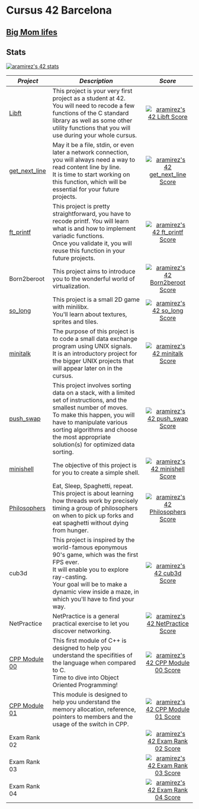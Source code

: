 # Cursus 42 Barcelona

## [Big Mom lifes](https://bigmom.42barcelona.com/?login=aramirez)

## Stats
[![aramirez's 42 stats](https://badge42.vercel.app/api/v2/cl6y65hc100490gl7reg9ecj1/stats?cursusId=21&coalitionId=206)](https://github.com/JaeSeoKim/badge42)

|*Project*| *Description*| *Score*| 
|---------------------|--|:---------------------:|
|[Libft](https://github.com/arsalas/42_Cursus/tree/main/libft) | This project is your very first project as a student at 42. <br>You will need to recode a few functions of the C standard library as well as some other utility functions that you will use during your whole cursus.|[![aramirez's 42 Libft Score](https://badge42.vercel.app/api/v2/cl6y65hc100490gl7reg9ecj1/project/2454054)](https://github.com/JaeSeoKim/badge42)|
| [get_next_line](https://github.com/arsalas/42_Cursus/tree/main/get_next_line) |May it be a file, stdin, or even later a network connection, you will always need a way to read content line by line. <br>It is time to start working on this function, which will be essential for your future projects.| [![aramirez's 42 get_next_line Score](https://badge42.vercel.app/api/v2/cl6y65hc100490gl7reg9ecj1/project/2491127)](https://github.com/JaeSeoKim/badge42)|  
| [ft_printf](https://github.com/arsalas/42_Cursus/tree/main/printf)  |This project is pretty straightforward, you have to recode printf. You will learn what is and how to implement variadic functions. <br>Once you validate it, you will reuse this function in your future projects.| [![aramirez's 42 ft_printf Score](https://badge42.vercel.app/api/v2/cl6y65hc100490gl7reg9ecj1/project/2492471)](https://github.com/JaeSeoKim/badge42)|   
| Born2beroot  |This project aims to introduce you to the wonderful world of virtualization.|[![aramirez's 42 Born2beroot Score](https://badge42.vercel.app/api/v2/cl6y65hc100490gl7reg9ecj1/project/2515338)](https://github.com/JaeSeoKim/badge42)| 
| [so_long](https://github.com/arsalas/42_Cursus/tree/main/solong)  |This project is a small 2D game with minilibx. <br>You'll learn about textures, sprites and tiles.| [![aramirez's 42 so_long Score](https://badge42.vercel.app/api/v2/cl6y65hc100490gl7reg9ecj1/project/2525111)](https://github.com/JaeSeoKim/badge42)|       
| [minitalk](https://github.com/arsalas/42_Cursus/tree/main/minitalk)  | The purpose of this project is to code a small data exchange program using UNIX signals. <br>It is an introductory project for the bigger UNIX projects that will appear later on in the cursus.|[![aramirez's 42 minitalk Score](https://badge42.vercel.app/api/v2/cl6y65hc100490gl7reg9ecj1/project/2525110)](https://github.com/JaeSeoKim/badge42)|     
| [push_swap](https://github.com/arsalas/42_Cursus/tree/main/push_swap)  |This project involves sorting data on a stack, with a limited set of instructions, and the smallest number of moves. <br>To make this happen, you will have to manipulate various sorting algorithms and choose the most appropriate solution(s) for optimized data sorting.|[![aramirez's 42 push_swap Score](https://badge42.vercel.app/api/v2/cl6y65hc100490gl7reg9ecj1/project/2525109)](https://github.com/JaeSeoKim/badge42)|   
| [minishell](https://github.com/arsalas/minishell/tree/main)  |The objective of this project is for you to create a simple shell.|[![aramirez's 42 minishell Score](https://badge42.vercel.app/api/v2/cl6y65hc100490gl7reg9ecj1/project/2866738)](https://github.com/JaeSeoKim/badge42)|   
| [Philosophers](https://github.com/arsalas/42_Cursus/tree/main/philosophers)  |Eat, Sleep, Spaghetti, repeat. <br>This project is about learning how threads work by precisely timing a group of philosophers on when to pick up forks and eat spaghetti without dying from hunger.|[![aramirez's 42 Philosophers Score](https://badge42.vercel.app/api/v2/cl6y65hc100490gl7reg9ecj1/project/2877650)](https://github.com/JaeSeoKim/badge42)| 
| cub3d  |This project is inspired by the world-famous eponymous 90's game, which was the first FPS ever. <br>It will enable you to explore ray-casting. <br>Your goal will be to make a dynamic view inside a maze, in which you'll have to find your way.|[![aramirez's 42 cub3d Score](https://badge42.vercel.app/api/v2/cl6y65hc100490gl7reg9ecj1/project/2910978)](https://github.com/JaeSeoKim/badge42)|           
| NetPractice  |NetPractice is a general practical exercise to let you discover networking.|[![aramirez's 42 NetPractice Score](https://badge42.vercel.app/api/v2/cl6y65hc100490gl7reg9ecj1/project/2911876)](https://github.com/JaeSeoKim/badge42)|
|  [CPP Module 00](https://github.com/arsalas/42_Cursus/tree/main/cpp/cpp_0)  |This first module of C++ is designed to help you understand the specifities of the language when compared to C. <br>Time to dive into Object Oriented Programming!|[![aramirez's 42 CPP Module 00 Score](https://badge42.vercel.app/api/v2/cl6y65hc100490gl7reg9ecj1/project/2911287)](https://github.com/JaeSeoKim/badge42)|
|  [CPP Module 01](https://github.com/arsalas/42_Cursus/tree/main/cpp/cpp_1)  |This module is designed to help you understand the memory allocation, reference, pointers to members and the usage of the switch in CPP.|[![aramirez's 42 CPP Module 01 Score](https://badge42.vercel.app/api/v2/cl6y65hc100490gl7reg9ecj1/project/2911877)](https://github.com/JaeSeoKim/badge42)|
| Exam Rank 02  ||[![aramirez's 42 Exam Rank 02 Score](https://badge42.vercel.app/api/v2/cl6y65hc100490gl7reg9ecj1/project/2521323)](https://github.com/JaeSeoKim/badge42)|
| Exam Rank 03  ||[![aramirez's 42 Exam Rank 03 Score](https://badge42.vercel.app/api/v2/cl6y65hc100490gl7reg9ecj1/project/2862690)](https://github.com/JaeSeoKim/badge42)|
| Exam Rank 04  | |[![aramirez's 42 Exam Rank 04 Score](https://badge42.vercel.app/api/v2/cl6y65hc100490gl7reg9ecj1/project/2916771)](https://github.com/JaeSeoKim/badge42)|



